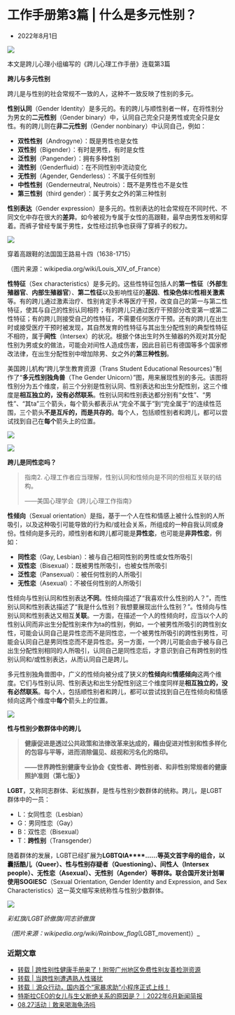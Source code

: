 # 工作手册第3篇 | 什么是多元性别？

-   2022年8月1日

![](https://kuaerxinli.org/wp-content/uploads/2022/08/frc-8fb52d830903d5dd2f6eee1623553f6a.png)

本文是跨儿心理小组编写的《跨儿心理工作手册》连载第3篇

**跨儿与多元性别**

跨儿是与性别的社会常规不一致的人，这种不一致反映了性别的多元。

**性别认同**（Gender Identity）是多元的。有的跨儿与顺性别者一样，在将性别分为男女的**二元性别**（Gender binary）中，认同自己完全只是男性或完全只是女性。有的跨儿则在**非二元性别**（Gender nonbinary）中认同自己，例如：

-   **双性性别**（Androgyne）：既是男性也是女性
-   **双性别**（Bigender）：有时是男性，有时是女性
-   **泛性别**（Pangender）：拥有多种性别
-   **流性别**（Genderfluid）：在不同性别中流动变化
-   **无性别**（Agender, Genderless）：不属于任何性别
-   **中性性别**（Genderneutral, Neutrois）：既不是男性也不是女性
-   **第三性别**（third gender）：属于男女之外的第三种性别

**性别表达**（Gender expression）是多元的。性别表达的社会常规在不同时代、不同文化中存在很大的**差异**。如今被视为专属于女性的高跟鞋，最早由男性发明和穿着。而裤子曾经专属于男性，女性经过抗争也获得了穿裤子的权力。

![](https://kuaerxinli.org/wp-content/uploads/2022/08/frc-063682ae808590780e77ebb67d5f5834.jpeg)

穿着高跟鞋的法国国王路易十四（1638-1715）

（图片来源：wikipedia.org/wiki/Louis_XIV_of_France）

**性特征**（Sex characteristics）是多元的。这些性特征包括人的**第一性征**（**外部生殖器官**、**内部生殖器官**）、**第二性征**以及影响性征的**基因**、**性染色体**和**性相关激素**等。有的跨儿通过激素治疗、性别肯定手术等医疗干预，改变自己的第一与第二性特征，使其与自己的性别认同相符；有的跨儿只通过医疗干预部分改变第一或第二性特征；有的跨儿则接受自己的性特征，不需要任何医疗干预。还有的跨儿在出生时或接受医疗干预时被发现，其自然发育的性特征与其出生分配性别的典型性特征不相符，属于**间性**（Intersex）的状况。根据个体出生时外生殖器的外观对其分配性别为男或女的做法，可能会对间性人造成伤害，因此目前已有德国等多个国家修改法律，在出生分配性别中增加除男、女之外的**第三种性别**。

美国跨儿机构“跨儿学生教育资源（Trans Student Educational Resources）”制作了“**多元性别独角兽**（The Gender Unicorn）”图，用来展现性别的多元。该图将性别分为五个维度，前三个分别是性别认同、性别表达和出生分配性别，这三个维度是**相互独立的，没有必然联系**。性别认同和性别表达都分别有“女性”、“男性”、“其ta”三个箭头，每个箭头都表示从“完全不属于”到“完全属于”的连续性范围，三个箭头**不是互斥的，而是共存的**。每个人，包括顺性别者和跨儿，都可以尝试找到自己在**每个**箭头上的位置。

![](https://kuaerxinli.org/wp-content/uploads/2022/08/frc-8dd677b8478c596107130293114aa826.jpeg)

![](https://kuaerxinli.org/wp-content/uploads/2022/08/frc-ee0dae345173abd38fdd9b8263d62bab.png)

**跨儿是同性恋吗？**

> 指南2. 心理工作者应当理解，性别认同和性倾向是不同的但相互关联的结构。
> 
> ——美国心理学会《跨儿心理工作指南》

**性倾向**（Sexual orientation）是指，基于一个人在性和情感上被什么性别的人所吸引，以及这种吸引可能导致的行为和/或社会关系，所组成的一种自我认同或身份。性倾向是多元的，顺性别者和跨儿都可能是**异性恋**，也可能是**非异性恋**，例如：

-   **同性恋**（Gay, Lesbian）：被与自己相同性别的男性或女性所吸引
-   **双性恋**（Bisexual）：既被男性所吸引，也被女性所吸引
-   **泛性恋**（Pansexual）：被任何性别的人所吸引
-   **无性恋**（Asexual）：不被任何性别的人所吸引

性倾向与性别认同和性别表达**不同**。性倾向描述了“我喜欢什么性别的人？”，而性别认同和性别表达描述了“我是什么性别？我想要展现出什么性别？”。性倾向与性别认同和性别表达又相互**关联**。一方面，在描述一个人的性倾向时，应当以个人的性别认同而非出生分配性别来作为ta的性别，例如，一个被男性所吸引的跨性别女性，可能会认同自己是异性恋而不是同性恋，一个被男性所吸引的跨性别男性，可能会认同自己是男同性恋而不是异性恋。另一方面，一个跨儿可能会由于被与自己出生分配性别相同的人所吸引，认同自己是同性恋后，才意识到自己有跨性别的性别认同和/或性别表达，从而认同自己是跨儿。

多元性别独角兽图中，广义的性倾向被分成了狭义的**性倾向**和**情感倾向**这两个维度。它们与性别认同、性别表达和出生分配性别这三个维度同样是**相互独立的，没有必然联系**。每个人，包括顺性别者和跨儿，都可以尝试找到自己在性倾向和情感倾向这两个维度中**每个**箭头上的位置。

![](https://kuaerxinli.org/wp-content/uploads/2022/08/frc-ee0dae345173abd38fdd9b8263d62bab.png)

**性与性别少数群体中的跨儿**

> **健康促进是透过公共政策和法律改革来达成的，藉由促进对性别和性多样化的包容与平等，进而消除偏见、歧视和污名化的烙印。**
> 
> **——世界跨性别健康专业协会《变性者、跨性别者、和非性别常规者的健康照护准则（第七版）》**

**LGBT**，又称同志群体、彩虹族群，是性与性别少数群体的统称。跨儿，是LGBT群体中的一员：

-   L：女同性恋（Lesbian）
-   G：男同性恋（Gay）
-   B：双性恋（Bisexual）
-   T：**跨性别**（Transgender）

随着群体的发展，LGBT已经扩展为**LGBTQIA****……**等英文首字母的组合，以囊括酷儿（Queer）、性与性别存疑者（Questioning）、间性人（Intersex people）、无性恋（Asexual）、无性别（Agender）等群体。联合国开发计划署使用**SOGIESC**（Sexual Orientation, Gender Identity and Expression, and Sex Characteristics）这一英文缩写来统称性与性别少数群体。

![](https://kuaerxinli.org/wp-content/uploads/2022/08/frc-6cc200ca4dc118b4269ad3a26c77ac55.png)

_彩虹旗/LGBT骄傲旗/同志骄傲旗_

_（图片来源：wikipedia.org/wiki/Rainbow_flag_(LGBT_movement)）_

### 近期文章

-   [转载 | 跨性别性健康手册来了！附带广州地区免费性别友善检测资源](https://kuaerxinli.org/%e8%b7%a8%e5%84%bf%e5%bf%83%e7%90%86/3124)
-   [转载 | 当跨性别遭遇熟人性骚扰](https://kuaerxinli.org/%e8%b7%a8%e5%84%bf%e5%bf%83%e7%90%86/3119)
-   [转载｜源众行动，国内首个“家暴求助”小程序正式上线！](https://kuaerxinli.org/%e8%b7%a8%e5%84%bf%e5%bf%83%e7%90%86/3106)
-   [特斯拉CEO的女儿与生父断绝关系的原因是？｜2022年6月新闻简报](https://kuaerxinli.org/%e8%b7%a8%e5%84%bf%e5%bf%83%e7%90%86/3097)
-   [08.27活动｜敢来喝海龟汤吗](https://kuaerxinli.org/%e8%b7%a8%e5%84%bf%e5%bf%83%e7%90%86/3092)
